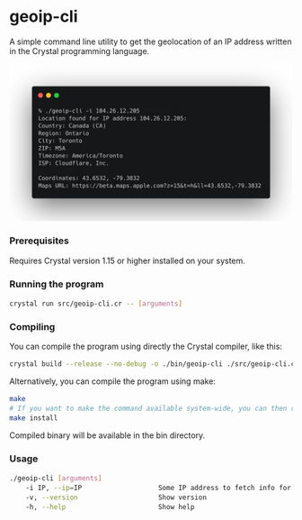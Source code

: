 # geoip-cli

A simple command line utility to get the geolocation of an IP address written in the Crystal programming language.

![Screenshot](./assets/screenshot.png)

### Prerequisites

Requires Crystal version 1.15 or higher installed on your system.

### Running the program

````bash
crystal run src/geoip-cli.cr -- [arguments] 
````

### Compiling

You can compile the program using directly the Crystal compiler, like this:

````bash
crystal build --release --no-debug -o ./bin/geoip-cli ./src/geoip-cli.cr
````

Alternatively, you can compile the program using make:

````bash
make
# If you want to make the command available system-wide, you can then run:
make install
````

Compiled binary will be available in the bin directory.

### Usage

````bash
./geoip-cli [arguments]
    -i IP, --ip=IP                   Some IP address to fetch info for.
    -v, --version                    Show version
    -h, --help                       Show help
````
